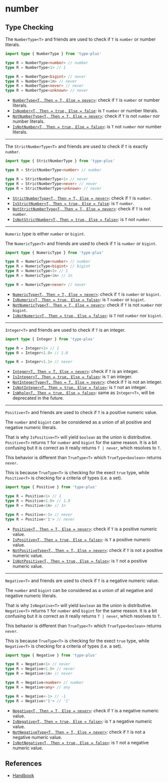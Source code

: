 # number

## Type Checking

The `NumberType<T>` and friends are used to check if `T` is `number` or number literals.

```ts
import type { NumberType } from 'type-plus'

type R = NumberType<number> // number
type R = NumberType<1> // 1

type R = NumberType<bigint> // never
type R = NumberType<1n> // never
type R = NumberType<never> // never
type R = NumberType<unknown> // never
```

- [`NumberType<T, Then = T, Else = never>`](number_type.ts#L16): check if `T` is `number` or number literals.
- [`IsNumber<T, Then = true, Else = false`](number_type.ts#L35): is `T` `number` or number literals.
- [`NotNumberType<T, Then = T, Else = never>`](number_type.ts#L46): check if `T` is not `number` nor number literals.
- [`IsNotNumber<T, Then = true, Else = false>`](number_type.ts#L61): is `T` not `number` nor number literals.

---

The `StrictNumberType<T>` and friends are used to check if `T` is exactly `number`.

```ts
import type { StrictNumberType } from 'type-plus'

type R = StrictNumberType<number> // number

type R = StrictNumberType<1> // never
type R = StrictNumberType<never> // never
type R = StrictNumberType<unknown> // never
```

- [`StrictNumberType<T, Then = T, Else = never>`](strict_number_type.ts#L16): check if `T` is `number`.
- [`IsStrictNumber<T, Then = true, Else = false`](strict_number_type.ts#L35): is `T` `number`.
- [`NotStrictNumberType<T, Then = T, Else = never>`](strict_number_type.ts#L50): check if `T` is not `number`.
- [`IsNotStrictNumber<T, Then = true, Else = false>`](strict_number_type.ts#L65): is `T` not `number`.

---

`Numeric` type is either `number` or `bigint`.

The `NumericType<T>` and friends are used to check if `T` is `number` or `bigint`.

```ts
import type { NumericType } from 'type-plus'

type R = NumericType<number> // number
type R = NumericType<bigint> // bigint
type R = NumericType<1> // 1
type R = NumericType<1n> // 1n

type R = NumericType<never> // never
```

- [`NumericType<T, Then = T, Else = never>`](numeric_type.ts#L27): check if `T` is `number` or `bigint`.
- [`IsNumeric<T, Then = true, Else = false>`](numeric_type.ts#L42): is `T` `number` or `bigint`.
- [`NotNumericType<T, Then = T, Else = never>`](numeric_type.ts#L57): check if `T` is not `number` nor `bigint`.
- [`IsNotNumeric<T, Then = true, Else = false>`](numeric_type.ts#L72): is `T` not `number` nor `bigint`.

---

`Integer<T>` and friends are used to check if `T` is an integer.

```ts
import type { Integer } from 'type-plus'

type R = Integer<1> // 1
type R = Integer<1.0> // 1.0

type R = Integer<1.1> // never
```

- [`Integer<T, Then = T, Else = never>`](integer.ts#L17): check if `T` is an integer.
- [`IsInteger<T, Then = true, Else = false>`](integer.ts#L36): is `T` an integer.
- [`NotIntegerType<T, Then = T, Else = never>`](integer.ts#L51): check if `T` is not an integer.
- [`IsNotInteger<T, Then = true, Else = false>`](integer.ts#L66): is `T` not an integer.
- [`IsWhole<T, Then = true, Else = false>`](integer.ts#L81): same as `Integer<T>`, will be deprecated in the future.

---

`Positive<T>` and friends are used to check if `T` is a positive numeric value.

The `number` and `bigint` can be considered as a union of all positive and negative numeric literals.

That is why `IsPositive<T>` will yield `boolean` as the union is distributive.
`Positive<T>` returns `T` for `number` and `bigint` for the same reason.
It is a bit confusing but it is correct as it really returns `T | never`,
which resolves to `T`.

This behavior is different than `TrueType<T>` which `TrueType<boolean>` returns `never`.

This is because `TrueType<T>` is checking for the exect `true` type,
while `Positive<T>` is checking for a criteria of types (i.e. a set).

```ts
import type { Positive } from 'type-plus'

type R = Positive<1> // 1
type R = Positive<1.0> // 1.0
type R = Positive<1n> // 1n

type R = Positive<-1> // never
type R = Positive<'1'> // never
```

- [`Positive<T, Then = T, Else = never>`](positive.ts#L17): check if `T` is a positive numeric value.
- [`IsPositive<T, Then = true, Else = false>`](positive.ts#L40): is `T` a positive numeric value.
- [`NotPositiveType<T, Then = T, Else = never>`](positive.ts#L54): check if `T` is not a positive numeric value.
- [`IsNotPositive<T, Then = true, Else = false>`](positive.ts#L68): is `T` not a positive numeric value.

---

`Negative<T>` and friends are used to check if `T` is a negative numeric value.

The `number` and `bigint` can be considered as a union of all negative and negative numeric literals.

That is why `IsNegative<T>` will yield `boolean` as the union is distributive.
`Negative<T>` returns `T` for `number` and `bigint` for the same reason.
It is a bit confusing but it is correct as it really returns `T | never`,
which resolves to `T`.

This behavior is different than `TrueType<T>` which `TrueType<boolean>` returns `never`.

This is because `TrueType<T>` is checking for the exect `true` type,
while `Negative<T>` is checking for a criteria of types (i.e. a set).

```ts
import type { Negative } from 'type-plus'

type R = Negative<1> // never
type R = Negative<1.0> // never
type R = Negative<1n> // never

type R = Negative<number> // number
type R = Negative<any> // any

type R = Negative<-1> // -1
type R = Negative<'1'> // '1'
```

- [`Negative<T, Then = T, Else = never>`](negative.ts#L21): check if `T` is a negative numeric value.
- [`IsNegative<T, Then = true, Else = false>`](negative.ts#L57): is `T` a negative numeric value.
- [`NotNegativeType<T, Then = T, Else = never>`](negative.ts#L75): check if `T` is not a negative numeric value.
- [`IsNotNegative<T, Then = true, Else = false>`](negative.ts#L109): is `T` not a negative numeric value.

## References

- [Handbook]

[handbook]: https://www.typescriptlang.org/docs/handbook/2/everyday-types.html#the-primitives-string-number-and-boolean
